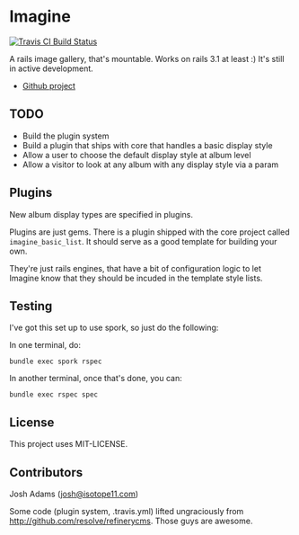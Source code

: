 # Imagine
[![Travis CI Build Status](http://travis-ci.org/knewter/imagine.png)](http://travis-ci.org/knewter/imagine)

A rails image gallery, that's mountable.  Works on rails 3.1 at least :)
It's still in active development.

* [Github project](http://www.github.com/knewter/imagine)

## TODO
* Build the plugin system
* Build a plugin that ships with core that handles a basic display style
* Allow a user to choose the default display style at album level
* Allow a visitor to look at any album with any display style via a param

## Plugins
New album display types are specified in plugins.

Plugins are just gems.  There is a plugin shipped with the core project called
`imagine_basic_list`.  It should serve as a good template for building your own.

They're just rails engines, that have a bit of configuration logic to let
Imagine know that they should be incuded in the template style lists.


## Testing
I've got this set up to use spork, so just do the following:

In one terminal, do:

    bundle exec spork rspec

In another terminal, once that's done, you can:

    bundle exec rspec spec

## License
This project uses MIT-LICENSE.

## Contributors
Josh Adams (josh@isotope11.com)

Some code (plugin system, .travis.yml) lifted ungraciously from http://github.com/resolve/refinerycms.  Those guys are awesome.
